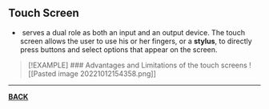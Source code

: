 ## Touch Screen
-  serves a dual role as both an input and an output device. The touch screen allows the user to use his or her fingers, or a **stylus**, to directly press buttons and select options that appear on the screen.

>[!EXAMPLE] ### Advantages and Limitations of the touch screens
>![[Pasted image 20221012154358.png]]

---
**[BACK](INTCOMMidtermCh2.md)**